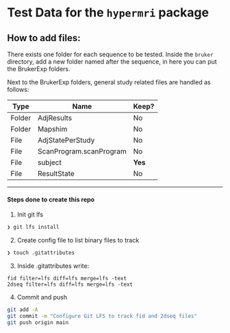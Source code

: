 # Test Data for the `hypermri` package


## How to add files:

There exists one folder for each sequence to be tested. Inside the `bruker` directory,
add a new folder named after the sequence, in here you can put the BrukerExp folders.

Next to the BrukerExp folders, general study related files are handled as follows:


|  Type  |          Name              |  Keep?  |
|--------|----------------------------|---------|
| Folder | AdjResults                 | No      |
| Folder | Mapshim                    | No      |
| File   | AdjStatePerStudy           | No      |
| File   | ScanProgram.scanProgram    | No      |
| File   | subject                    | **Yes** |
| File   | ResultState                | No      |


---


#### Steps done to create this repo

1. Init git lfs

```bash
❯ git lfs install
```

2. Create config file to list binary files to track
```bash
❯ touch .gitattributes
```

3. Inside .gitattributes write:
```
fid filter=lfs diff=lfs merge=lfs -text
2dseq filter=lfs diff=lfs merge=lfs -text
```

4. Commit and push
``` bash
git add -A
git commit -m "Configure Git LFS to track fid and 2dseq files"
git push origin main
```